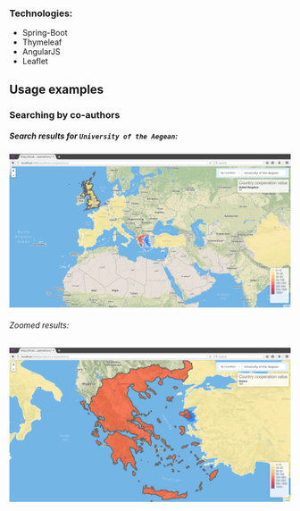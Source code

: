 
### Technologies:
* Spring-Boot 
* Thymeleaf 
* AngularJS 
* Leaflet

## Usage examples
### Searching by co-authors
##### Search results for `University of the Aegean`:
![Searching results](doc/resources/aegean-c-all.png?raw=true)

###### Zoomed results:
![Zoomed results](doc/resources/aegean-c-all-z.png?raw=true)
